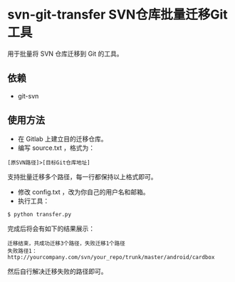# svn-git-transfer SVN仓库批量迁移Git工具

用于批量将 SVN 仓库迁移到 Git 的工具。

## 依赖

* git-svn 

## 使用方法

* 在 Gitlab 上建立目的迁移仓库。
* 编写 source.txt ，格式为：

```
[原SVN路径]>[目标Git仓库地址]
```

支持批量迁移多个路径，每一行都保持以上格式即可。

* 修改 config.txt ，改为你自己的用户名和邮箱。
* 执行工具：

``` sh
$ python transfer.py
```

完成后将会有如下的结果展示：

```
迁移结束，共成功迁移3个路径，失败迁移1个路径
失败路径1：http://yourcompany.com/svn/your_repo/trunk/master/android/cardbox
```

然后自行解决迁移失败的路径即可。
